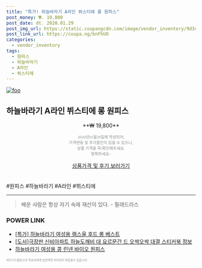 ```yaml
--- 
title: "특가! 하늘바라기 A라인 뷔스티에 롱 원피스" 
post_money: ₩. 19,800 
post_date: dt. 2020.01.29 
post_img_url: https://static.coupangcdn.com/image/vendor_inventory/9d3c/2b60d24202c8b6b504a715d34f4bd55154ae81c0963c5ac91da207c97614.jpg 
post_link_url: https://coupa.ng/bnFhUO 
categories: 
  - vendor_inventory 
tags: 
  - 원피스 
  - 하늘바라기 
  - A라인 
  - 뷔스티에 
--- 
```

[![foo](https://static.coupangcdn.com/image/vendor_inventory/9d3c/2b60d24202c8b6b504a715d34f4bd55154ae81c0963c5ac91da207c97614.jpg)](https://coupa.ng/bnFhUO) 

## 하늘바라기 A라인 뷔스티에 롱 원피스 
<p style="text-align: center;">**₩ 19,800**</p> 
<p style="text-align: center;"><span style="color: #898c8f; font-family: Georgia,Times,serif; font-size: 0.75em;">2020년01월29일에 작성되어, <br>가격변동 및 추가할인이 있을 수 있으니,<br> 상품 가격을 꼭!확인해주세요.<br>행복하세요~</span> 
</p>	 
<div markdown="0" style="text-align: center;"><a href="https://coupa.ng/bnFhUO" class="btn btn--success">상품가격 및 후기 보러가기</a></div> 
<br><br> 
  #원피스 #하늘바라기 #A라인 #뷔스티에 
<hr> 

> 배운 사람은 항상 자기 속에 재산이 있다. - 필래드라스 


### POWER LINK

* <a href="https://blog.naver.com/santokki14/221788946514" target="_blank">[특가] 하늘바라기 여성용 램스울 후드 롱 베스트</a>
* <a href="https://blog.naver.com/fasyy4321/221773926744" target="_blank">[도서]극장판 신비아파트 하늘도깨비 대 요르문간 드 오싹오싹 대결 스티커북 정보</a>
* <a href="https://blog.naver.com/fasyy4321/221785789696" target="_blank">하늘바라기 여성용 콩 린넨 바이오 원피스</a>

<span style="color: #898c8f; font-family: Georgia,Times,serif; font-size: 0.55em;">파트너스활동으로 작성자에게 일정액의 커미션이 제공될수 있습니다.</span> 
